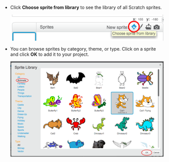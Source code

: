 + Click **Choose sprite from library** to see the library of all Scratch sprites.
    
    ![captura de tela](images/sprite-library.png)

+ You can browse sprites by category, theme, or type. Click on a sprite and click **OK** to add it to your project.
    
    ![captura de tela](images/sprite-choose.png)